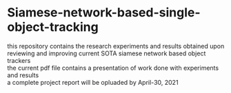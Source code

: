 # Siamese-network-based-single-object-tracking </br>
this repository contains the research experiments and results obtained upon reviewing and improving current SOTA siamese network based object trackers </br>
the current pdf file contains a presentation of work done with experiments and results </br>
a complete project report will be opluaded by April-30, 2021

